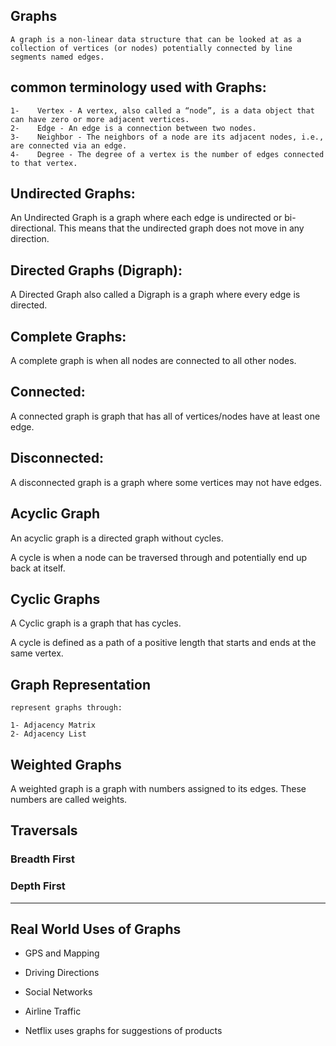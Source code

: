 ## Graphs

    A graph is a non-linear data structure that can be looked at as a collection of vertices (or nodes) potentially connected by line segments named edges.


## common terminology used  with Graphs:

    1-    Vertex - A vertex, also called a “node”, is a data object that can have zero or more adjacent vertices.
    2-    Edge - An edge is a connection between two nodes.
    3-    Neighbor - The neighbors of a node are its adjacent nodes, i.e., are connected via an edge.
    4-    Degree - The degree of a vertex is the number of edges connected to that vertex.

## Undirected Graphs:

An Undirected Graph is a graph where each edge is undirected or bi-directional. This means that the undirected graph does not move in any direction.

## Directed Graphs (Digraph):

A Directed Graph also called a Digraph is a graph where every edge is directed.

## Complete Graphs:

A complete graph is when all nodes are connected to all other nodes.

## Connected:

A connected graph is graph that has all of vertices/nodes have at least one edge.

## Disconnected:
A disconnected graph is a graph where some vertices may not have edges.

## Acyclic Graph

An acyclic graph is a directed graph without cycles.

A cycle is when a node can be traversed through and potentially end up back at itself.

## Cyclic Graphs

A Cyclic graph is a graph that has cycles.

A cycle is defined as a path of a positive length that starts and ends at the same vertex.

## Graph Representation
    represent graphs through:

    1- Adjacency Matrix
    2- Adjacency List


## Weighted Graphs

A weighted graph is a graph with numbers assigned to its edges. These numbers are called weights.

## Traversals

### Breadth First

### Depth First

----------------

## Real World Uses of Graphs

* GPS and Mapping

* Driving Directions

* Social Networks

* Airline Traffic

* Netflix uses graphs for suggestions of products

